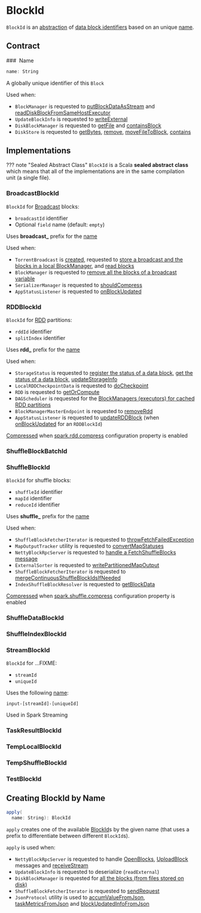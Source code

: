 # BlockId

`BlockId` is an [abstraction](#contract) of [data block identifiers](#implementations) based on an unique [name](#name).

## Contract

### <span id="name"><span id="toString"> Name

```scala
name: String
```

A globally unique identifier of this `Block`

Used when:

* `BlockManager` is requested to [putBlockDataAsStream](BlockManager.md#putBlockDataAsStream) and [readDiskBlockFromSameHostExecutor](BlockManager.md#readDiskBlockFromSameHostExecutor)
* `UpdateBlockInfo` is requested to [writeExternal](BlockManagerMasterEndpoint.md#UpdateBlockInfo)
* `DiskBlockManager` is requested to [getFile](DiskBlockManager.md#getFile) and [containsBlock](DiskBlockManager.md#containsBlock)
* `DiskStore` is requested to [getBytes](DiskStore.md#getBytes), [remove](DiskStore.md#remove), [moveFileToBlock](DiskStore.md#moveFileToBlock), [contains](DiskStore.md#contains)

## Implementations

??? note "Sealed Abstract Class"
    `BlockId` is a Scala **sealed abstract class** which means that all of the implementations are in the same compilation unit (a single file).

### <span id="BroadcastBlockId"> BroadcastBlockId

`BlockId` for [Broadcast](../Broadcast.md) blocks:

* `broadcastId` identifier
* Optional `field` name (default: `empty`)

Uses **broadcast_** prefix for the [name](#name)

Used when:

* `TorrentBroadcast` is [created](../core/TorrentBroadcast.md#broadcastId), requested to [store a broadcast and the blocks in a local BlockManager](../core/TorrentBroadcast.md#writeBlocks), and [read blocks](../core/TorrentBroadcast.md#readBlocks)
* `BlockManager` is requested to [remove all the blocks of a broadcast variable](BlockManager.md#removeBroadcast)
* `SerializerManager` is requested to [shouldCompress](../serializer/SerializerManager.md#shouldCompress)
* `AppStatusListener` is requested to [onBlockUpdated](../status/AppStatusListener.md#onBlockUpdated)

### <span id="RDDBlockId"> RDDBlockId

`BlockId` for [RDD](../rdd/RDD.md) partitions:

* `rddId` identifier
* `splitIndex` identifier

Uses **rdd_** prefix for the [name](#name)

Used when:

* `StorageStatus` is requested to [register the status of a data block](StorageStatus.md#addBlock), [get the status of a data block](StorageStatus.md#getBlock), [updateStorageInfo](StorageStatus.md#updateStorageInfo)
* `LocalRDDCheckpointData` is requested to [doCheckpoint](../rdd/LocalRDDCheckpointData.md#doCheckpoint)
* `RDD` is requested to [getOrCompute](../rdd/RDD.md#getOrCompute)
* `DAGScheduler` is requested for the [BlockManagers (executors) for cached RDD partitions](../scheduler/DAGScheduler.md#getCacheLocs)
* `BlockManagerMasterEndpoint` is requested to [removeRdd](BlockManagerMasterEndpoint.md#removeRdd)
* `AppStatusListener` is requested to [updateRDDBlock](../status/AppStatusListener.md#updateRDDBlock) (when [onBlockUpdated](../status/AppStatusListener.md#onBlockUpdated) for an `RDDBlockId`)

[Compressed](../serializer/SerializerManager.md#shouldCompress) when [spark.rdd.compress](../configuration-properties.md#spark.rdd.compress) configuration property is enabled

### <span id="ShuffleBlockBatchId"> ShuffleBlockBatchId

### <span id="ShuffleBlockId"> ShuffleBlockId

`BlockId` for shuffle blocks:

* `shuffleId` identifier
* `mapId` identifier
* `reduceId` identifier

Uses **shuffle_** prefix for the [name](#name)

Used when:

* `ShuffleBlockFetcherIterator` is requested to [throwFetchFailedException](ShuffleBlockFetcherIterator.md#throwFetchFailedException)
* `MapOutputTracker` utility is requested to [convertMapStatuses](../scheduler/MapOutputTracker.md#convertMapStatuses)
* `NettyBlockRpcServer` is requested to [handle a FetchShuffleBlocks message](NettyBlockRpcServer.md#FetchShuffleBlocks)
* `ExternalSorter` is requested to [writePartitionedMapOutput](../shuffle/ExternalSorter.md#writePartitionedMapOutput)
* `ShuffleBlockFetcherIterator` is requested to [mergeContinuousShuffleBlockIdsIfNeeded](ShuffleBlockFetcherIterator.md#mergeContinuousShuffleBlockIdsIfNeeded)
* `IndexShuffleBlockResolver` is requested to [getBlockData](../shuffle/IndexShuffleBlockResolver.md#getBlockData)

[Compressed](../serializer/SerializerManager.md#shouldCompress) when [spark.shuffle.compress](../configuration-properties.md#spark.shuffle.compress) configuration property is enabled

### <span id="ShuffleDataBlockId"> ShuffleDataBlockId

### <span id="ShuffleIndexBlockId"> ShuffleIndexBlockId

### <span id="StreamBlockId"> StreamBlockId

`BlockId` for ...FIXME:

* `streamId`
* `uniqueId`

Uses the following [name](#name):

```text
input-[streamId]-[uniqueId]
```

Used in Spark Streaming

### <span id="TaskResultBlockId"> TaskResultBlockId

### <span id="TempLocalBlockId"> TempLocalBlockId

### <span id="TempShuffleBlockId"> TempShuffleBlockId

### <span id="TestBlockId"> TestBlockId

## <span id="apply"> Creating BlockId by Name

```scala
apply(
  name: String): BlockId
```

`apply` creates one of the available [BlockId](#implementations)s by the given name (that uses a prefix to differentiate between different `BlockId`s).

`apply` is used when:

* `NettyBlockRpcServer` is requested to handle [OpenBlocks](NettyBlockRpcServer.md#OpenBlocks), [UploadBlock](NettyBlockRpcServer.md#UploadBlock) messages and [receiveStream](NettyBlockRpcServer.md#receiveStream)
* `UpdateBlockInfo` is requested to deserialize (`readExternal`)
* `DiskBlockManager` is requested for [all the blocks (from files stored on disk)](DiskBlockManager.md#getAllBlocks)
* `ShuffleBlockFetcherIterator` is requested to [sendRequest](ShuffleBlockFetcherIterator.md#sendRequest)
* `JsonProtocol` utility is used to [accumValueFromJson](../history-server/JsonProtocol.md#accumValueFromJson), [taskMetricsFromJson](../history-server/JsonProtocol.md#taskMetricsFromJson) and [blockUpdatedInfoFromJson](../history-server/JsonProtocol.md#blockUpdatedInfoFromJson)
